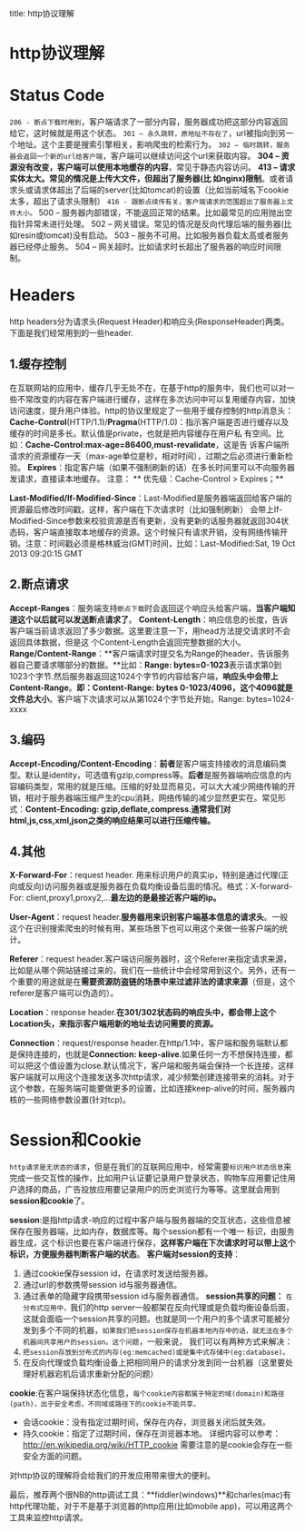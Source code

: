 title: http协议理解 

#  http协议理解 

#  Status Code 
<note>` 206 - 断点下载时用到 `，客户端请求了一部分内容，服务器成功把这部分内容返回给它，这时候就是用这个状态。
` 301 – 永久跳转，原地址不存在了 `，url被指向到另一个地址。这个主要是搜索引擎相关，影响爬虫的检索行为。
` 302 – 临时跳转，服务器会返回一个新的url给客户端 `，客户端可以继续访问这个url来获取内容。
**304 – 资源没有改变，客户端可以使用本地缓存的内容**，常见于静态内容访问。
**413 – 请求实体太大。常见的情况是上传大文件，但超出了服务器(比
如nginx)限制**。或者请求头或请求体超出了后端的server(比如tomcat)的设置（比如当前域名下cookie太多，超出了请求头限制）
` 416 - 跟断点续传有关，客户端请求的范围超出了服务器上文件大小。 `
500 – 服务器内部错误，不能返回正常的结果。比如最常见的应用抛出空指针异常未进行处理。
502 – 网关错误。常见的情况是反向代理后端的服务器(比如resin或tomcat)没有启动。
503 – 服务不可用。比如服务器负载太高或者服务器已经停止服务。
504 – 网关超时。比如请求时长超出了服务器的响应时间限制。</note>

#  Headers 

http headers分为请求头(Request Header)和响应头(ResponseHeader)两类。下面是我们经常用到的一些header.
##  1.缓存控制 

在互联网站的应用中，缓存几乎无处不在，在基于http的服务中，我们也可以对一些不常改变的内容在客户端进行缓存，这样在多次访问中可以复用缓存内容，加快访问速度，提升用户体验。http的协议里规定了一些用于缓存控制的http消息头：
**Cache-Control**(HTTP/1.1)/**Pragma**(HTTP/1.0)：指示客户端是否进行缓存以及缓存的时间是多长。默认值是private，也就是把内容缓存在用户私
有空间。比如：**Cache-Control:max-age=86400,must-revalidate**，这是告
诉客户端所请求的资源缓存一天（max-age单位是秒，相对时间），过期之后必须进行重新检验。
**Expires**：指定客户端（如果不强制刷新的话）在多长时间里可以不向服务器发请求，直接读本地缓存。
注意：
** 优先级：Cache-Control > Expires；**

**Last-Modified/If-Modified-Since**：Last-Modified是服务器端返回给客户端的资源最后修改时间戳，这样，客户端在下次请求时（比如强制刷新）
会带上If-Modified-Since参数来校验资源是否有更新，没有更新的话服务器就返回304状态码，客户端直接取本地缓存的资源。这个时候只有请求开销，没有网络传输开销。注意：时间戳必须是格林威治(GMT)时间，比如：Last-Modified:Sat, 19 Oct 2013 09:20:15 GMT

##  2.断点请求 
**Accept-Ranges**：服务端支持` 断点下载 `时会返回这个响应头给客户端，**当客户端知道这个以后就可以发送断点请求了**。
**Content-Length**：响应信息的长度，告诉客户端当前请求返回了多少数据。这里要注意一下，用head方法提交请求时不会返回具体数据，但是这
个Content-Length会返回完整数据的大小。
**Range/Content-Range**：**客户端请求时提交名为Range的header，告诉服务器自己要请求哪部分的数据。**比如：**Range: bytes=0-1023**表示请求第0到1023个字节.然后服务器返回这1024个字节的内容给客户端，**响应头中会带上Content-Range**。**即：Content-Range: bytes 0-1023/4096，这个4096就是文件总大小**。客户端下次请求可以从第1024个字节处开始，Range: bytes=1024-xxxx

##  3.编码 
**Accept-Encoding/Content-Encoding**：**前者**是客户端支持接收的消息编码类型。默认是identity，可选值有gzip,compress等。**后者**是服务器端响应信息的内容编码类型，常用的就是压缩。压缩的好处显而易见，可以大大减少网络传输的开销，相对于服务器端压缩产生的cpu消耗，网络传输的减少显然更实在。常见形式：**Content-Encoding: gzip,deflate,compress**.**通常我们对html,js,css,xml,json之类的响应结果可以进行压缩传输。**

##  4.其他 
**X-Forward-For**：request header. 用来标识用户的真实ip，特别是通过代理(正向或反向)访问服务器或是服务器在负载均衡设备后面的情况。格式：X-forward-For: client,proxy1,proxy2,…**最左边的是最接近客户端的ip。**

**User-Agent**：request header.**服务器用来识别客户端基本信息的请求头**。一般这个在识别搜索爬虫的时候有用，某些场景下也可以用这个来做一些客户端的统计。

**Referer**：request header.客户端访问服务器时，这个Referer来指定请求来源，比如是从哪个网站链接过来的，我们在一些统计中会经常用到这个。另外，还有一个重要的用途就是在**需要资源防盗链的场景中来过滤非法的请求来源**（但是，这个referer是客户端可以伪造的）。

**Location**：response header.**在301/302状态码的响应头中，都会带上这个Location头，来指示客户端用新的地址去访问需要的资源。**

**Connection**：request/response header.在http/1.1中，客户端和服务端默认都是保持连接的，也就是**Connection: keep-alive**.如果任何一方不想保持连接，都可以把这个值设置为close.默认情况下，客户端和服务端会保持一个长连接，这样客户端就可以用这个连接发送多次http请求，减少频繁创建连接带来的消耗。对于这个参数，在服务端可能要做更多的设置，比如连接keep-alive的时间，服务器内核的一些网络参数设置(针对tcp)。

#  Session和Cookie 
` http请求是无状态的请求 `，但是在我们的互联网应用中，经常需要` 标识用户状态信息 `来完成一些交互性的操作，比如用户认证要记录用户登录状态，购物车应用要记住用户选择的商品，广告投放应用要记录用户的历史浏览行为等等。这里就会用到**session和cookie**了。

**session**:是指http请求-响应的过程中客户端与服务器端的交互状态，<wrap em>这些信息被保存在服务器端，比如内存，数据库等。每个session都有一个唯一
标识，由服务器生成，这个标识也要在客户端进行保存</wrap>，**这样客户端在下次请求时可以带上这个标识，方便服务器判断客户端的状态**。
**客户端对session的支持**：
1. 通过cookie保存session id，在请求时发送给服务器。
2. 通过url的参数携带session id与服务器通信。
3. 通过表单的隐藏字段携带session id与服务器通信。
**session共享的问题：**
` 在分布式应用中， `我们的http server一般都架在反向代理或是负载均衡设备后面，这就会面临一个session共享的问题。也就是同一个用户的多个请求可能被分发到多个不同的机器，` 如果我们把session保存在机器本地内存中的话，就无法在多个机器间共享用户的session。这个问题 `，一般来说，
我们可以有两种方式来解决：
1. ` 把session存放到分布式的内存(eg:memcached)或是集中式存储中(eg:database)。 `
2. 在反向代理或负载均衡设备上把相同用户的请求分发到同一台机器（这里要处理好机器宕机后请求重新分配的问题）

**cookie**:在客户端保持状态化信息，` 每个cookie内容都属于特定的域(domain)和路径(path)，出于安全考虑，不同域或路径下的cookie不能共享。 `
  * 会话cookie：没有指定过期时间，保存在内存，浏览器关闭后就失效。
  * 持久cookie：指定了过期时间，保存在浏览器本地。
详细内容可以参考：http://en.wikipedia.org/wiki/HTTP_cookie
需要注意的是cookie会存在一些安全方面的问题。

对http协议的理解将会给我们的开发应用带来很大的便利。

最后，推荐两个很NB的http调试工具：**fiddler(windows)**和charles(mac)有http代理功能，对于不是基于浏览器的http应用(比如mobile app)，可以用这两个工具来监控http请求。